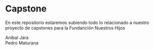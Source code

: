 # Capstone

En este repositorio estaremos subiendo todo lo relacionado a nuestro proyecto de capstones para la Fundanción Nuestros Hijos

Anibal Jara  
Pedro Maturana
